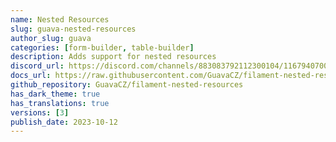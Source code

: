 ```yaml
---
name: Nested Resources
slug: guava-nested-resources
author_slug: guava
categories: [form-builder, table-builder]
description: Adds support for nested resources
discord_url: https://discord.com/channels/883083792112300104/1167940700130791574
docs_url: https://raw.githubusercontent.com/GuavaCZ/filament-nested-resources/alpha/README.md
github_repository: GuavaCZ/filament-nested-resources
has_dark_theme: true
has_translations: true
versions: [3]
publish_date: 2023-10-12
---
```

